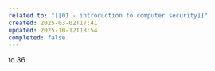 ```yaml
---
related to: "[[01 - introduction to computer security]]"
created: 2025-03-02T17:41
updated: 2025-10-12T18:54
completed: false
---
```

to 36